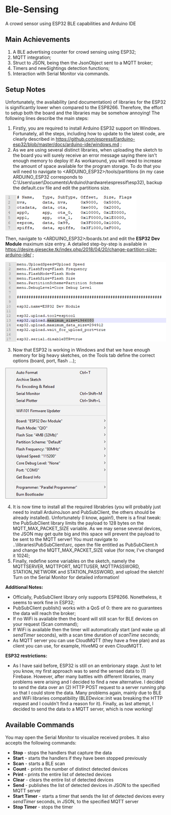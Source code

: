 # Ble-Sensing
A crowd sensor using ESP32 BLE capabilities and Arduino IDE

## Main Achievements
1. A BLE advertising counter for crowd sensing using ESP32;
2. MQTT integration;
3. Struct to JSON, being then the JsonObject sent to a MQTT broker;
4. Timers and newSightings detection functions;
5. Interaction with Serial Monitor via commands.

## Setup Notes
Unfortunately, the availability (and documentation) of libraries for the ESP32 is significantly lower when compared to the ESP8266. Therefore, the effort to setup both the board and the libraries may be somehow annoying! The following lines describe the main steps:
1. Firstly, you are required to install Arduino ESP32 support on Windows. Fortunately, all the steps, including how to update to the latest code, are clearly described in https://github.com/espressif/arduino-esp32/blob/master/docs/arduino-ide/windows.md ;
2. As we are using several distinct libraries, when uploading the sketch to the board you will surely receive an error message saying there isn't enough memory to deploy it! As workaround, you will need to increase the amount of space available for the program storage. To do that you will need to navigate to <ARDUINO_ESP32>/tools/partitions (in my case ARDUINO_ESP32 corresponds to C:\Users\user\Documents\Arduino\hardware\espressif\esp32), backup the default.csv file and edit the partitions size. 

![alt text](screenshots/PartitionsESP32.png "default.csv file (Create a backup before!!)")

Then, navigate to <ARDUINO_ESP32>/boards.txt and edit the <b>ESP32 Dev Module</b> maximum size entry. A detailed step-by-step is available in https://desire.giesecke.tk/index.php/2018/04/20/change-partition-size-arduino-ide/ ;

![alt text](screenshots/BoardsESP32.png "Boards.txt file (Create a backup before!!)")

3. Now that ESP32 is working in Windows and that we have enough memory for big heavy sketches, on the Tools tab define the correct options (board, port, flash ...);

![alt text](screenshots/ESP32ModuleConfigurationArduinoIDE.png "Configuration data on the Tools tab")

4. It is now time to install all the required librabries (you will probably just need to install ArduinoJson and PubSubClient, the others should be already installed). Unfortunately (I know, again!), there is a final tweak: the PubSubClient library limits the payload to 128 bytes on the MQTT_MAX_PACKET_SIZE variable. As we may sense several devices, the JSON may get quite big and this space will prevent the payload to be sent to the MQTT server! You must navigate to ..\libraries\PubSubClient\src, open the file entitled as PubSubClient.h and change the MQTT_MAX_PACKET_SIZE value (for now, I've changed it 1024);
5. Finally, redefine some variables on the sketch, namely the MQTTSERVER, MQTTPORT, MQTTUSER, MQTTPASSWORD, STATION_NETWORK and STATION_PASSWORD, and upload the sketch! Turn on the Serial Monitor for detailed information!

<b>Additional Notes:</b>
- Officially, PubSubClient library only supports ESP8266. Nonetheless, it seems to work fine in ESP32;
- PubSubClient publish() works with a QoS of 0: there are no guarantees the data will reach the broker;
- If no WiFi is available then the board will still scan for BLE devices on your request (Scan command);
- If WiFi is available then the timer will automatically start (and wake up all <i>sendTimer</i> seconds), with a scan time duration of <i>scanTime</i> seconds;
- As MQTT server you can use CloudMQTT (they have a free plan) and as client you can use, for example, HiveMQ or even CloudMQTT.

<b>ESP32 restrictions:</b>
- As I have said before, ESP32 is still on an embrionary stage. Just to let you know, my first approach was to send the sensed data to (1) Firebase. However, after many battles with different libraries, many problems were arising and I decided to find a new alternative. I decided to send the data over an (2) HTTP POST request to a server running php so that I could store the data. Many problems again, mainly due to BLE and WiFi libraries compatibility (BLEDevice::init was breaking the HTTP request and I couldn't find a reason for it). Finally, as last attempt, I decided to send the data to a MQTT server, which is now working! 

## Available Commands
You may open the Serial Monitor to visualize received probes. 
It also accepts the following commands:
- <b>Stop</b> - stops the handlers that capture the data
- <b>Start</b> - starts the handlers if they have been stopped previously
- <b>Scan</b> - starts a BLE scan
- <b>Count</b> - prints the number of distinct detected devices
- <b>Print</b> - prints the entire list of detected devices
- <b>Clear</b> - clears the entire list of detected devices
- <b>Send</b> - publishes the list of detected devices in JSON to the specified MQTT server
- <b>Start Timer</b> - starts a timer that sends the list of detected devices every *sendTimer* seconds, in JSON, to the specified MQTT server
- <b>Stop Timer</b> - stops the timer
